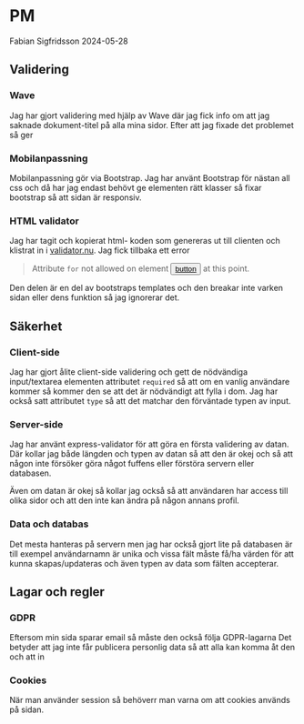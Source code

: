 # PM

Fabian Sigfridsson 2024-05-28

## Validering

### Wave

Jag har gjort validering med hjälp av Wave där jag fick info om att jag saknade dokument-titel på alla mina sidor. Efter att jag fixade det problemet så ger

### Mobilanpassning

Mobilanpassning gör via Bootstrap. Jag har använt Bootstrap för nästan all css och då har jag endast behövt ge elementen rätt klasser så fixar bootstrap så att sidan är responsiv.

### HTML validator

Jag har tagit och kopierat html- koden som genereras ut till clienten och klistrat in i [validator.nu](https://validator.nu/#textarea). Jag fick tillbaka ett error

> Attribute ```for``` not allowed on element <button><u>button</u></button> at this point.

Den delen är en del av bootstraps templates och den breakar inte varken sidan eller dens funktion så jag ignorerar det.

## Säkerhet

### Client-side

Jag har gjort ålite client-side validering och gett de nödvändiga input/textarea elementen attributet ```required``` så att om en vanlig användare kommer så kommer den se att det är nödvändigt att fylla i dom. Jag har också satt attributet ```type``` så att det matchar den förväntade typen av input.

### Server-side

Jag har använt express-validator för att göra en första validering av datan. Där kollar jag både längden och typen av datan så att den är okej och så att någon inte försöker göra något fuffens eller förstöra servern eller databasen.

Även om datan är okej så kollar jag också så att användaren har access till olika sidor och att den inte kan ändra på någon annans profil.

### Data och databas

Det mesta hanteras på servern men jag har också gjort lite på databasen är till exempel användarnamn är unika och vissa fält måste få/ha värden för att kunna skapas/updateras och även typen av data som fälten accepterar.

## Lagar och regler

### GDPR

Eftersom min sida sparar email så måste den också följa GDPR-lagarna
Det betyder att jag inte får publicera personlig data så att alla kan komma åt den och att in

### Cookies

När man använder session så behöverr man varna om att cookies används på sidan.

